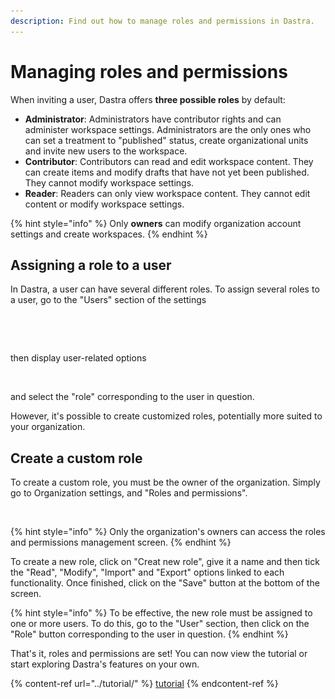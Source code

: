 ```yaml
---
description: Find out how to manage roles and permissions in Dastra.
---
```


# Managing roles and permissions

When inviting a user, Dastra offers **three possible roles** by default:&#x20;

* **Administrator**: Administrators have contributor rights and can administer workspace settings. Administrators are the only ones who can set a treatment to "published" status, create organizational units and invite new users to the workspace.&#x20;
* **Contributor**: Contributors can read and edit workspace content. They can create items and modify drafts that have not yet been published. They cannot modify workspace settings.&#x20;
* **Reader**: Readers can only view workspace content. They cannot edit content or modify workspace settings.

{% hint style="info" %}
Only **owners** can modify organization account settings and create workspaces.
{% endhint %}

## Assigning a role to a user

In Dastra, a user can have several different roles. To assign several roles to a user, go to the "Users" section of the settings

<div>

<figure><img src="../../.gitbook/assets/Capture d’écran 2023-06-06 à 11.18.57.png" alt="" width="76"><figcaption></figcaption></figure>

 

<figure><img src="../../.gitbook/assets/Capture d’écran 2023-06-06 à 11.19.10.png" alt="" width="175"><figcaption></figcaption></figure>

</div>

then display user-related options

<figure><img src="../../.gitbook/assets/Capture d’écran 2023-06-06 à 11.19.49.png" alt="" width="357"><figcaption></figcaption></figure>

and select the "role" corresponding to the user in question.

However, it's possible to create customized roles, potentially more suited to your organization.

## Create a custom role&#x20;

To create a custom role, you must be the owner of the organization. Simply go to Organization settings, and "Roles and permissions".

<figure><img src="../../.gitbook/assets/Capture d’écran 2023-06-06 à 11.24.56.png" alt=""><figcaption></figcaption></figure>

{% hint style="info" %}
Only the organization's owners can access the roles and permissions management screen.
{% endhint %}

To create a new role, click on "Creat new role", give it a name and then tick the "Read", "Modify", "Import" and "Export" options linked to each functionality. Once finished, click on the "Save" button at the bottom of the screen.

{% hint style="info" %}
To be effective, the new role must be assigned to one or more users. To do this, go to the "User" section, then click on the "Role" button corresponding to the user in question.
{% endhint %}

That's it, roles and permissions are set! You can now view the tutorial or start exploring Dastra's features on your own.

{% content-ref url="../tutorial/" %}
[tutorial](../tutorial/)
{% endcontent-ref %}
